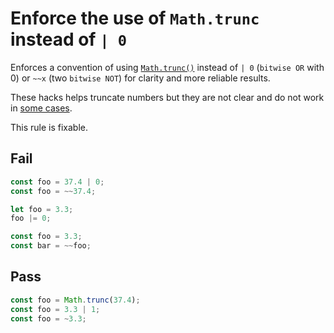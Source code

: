 # Enforce the use of `Math.trunc` instead of `| 0`

Enforces a convention of using [`Math.trunc()`](https://developer.mozilla.org/en-US/docs/Web/JavaScript/Reference/Global_Objects/Math/trunc) instead of `| 0` (`bitwise OR` with 0) or `~~x` (two `bitwise NOT`) for clarity and more reliable results.

These hacks helps truncate numbers but they are not clear and do not work in [some cases](https://stackoverflow.com/a/34706108/11687747).

This rule is fixable.

## Fail

```js
const foo = 37.4 | 0;
const foo = ~~37.4;

let foo = 3.3;
foo |= 0;

const foo = 3.3;
const bar = ~~foo;
```

## Pass

```js
const foo = Math.trunc(37.4);
const foo = 3.3 | 1;
const foo = ~3.3;
```
